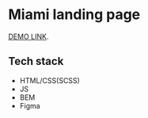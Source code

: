 # Miami landing page
[DEMO LINK](https://hryshko-denys.github.io/layout_dia/).

## Tech stack
- HTML/CSS(SCSS)
- JS
- BEM
- Figma

